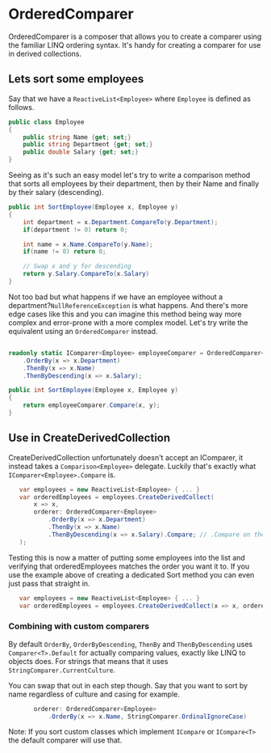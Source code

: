 # OrderedComparer

OrderedComparer is a composer that allows you to create a comparer using the familiar LINQ ordering syntax. It's handy for creating a comparer for use in derived collections.

## Lets sort some employees

Say that we have a ```ReactiveList<Employee>``` where ```Employee``` is defined as follows.

```csharp
public class Employee
{
    public string Name {get; set;}
	public string Department {get; set;}
    public double Salary {get; set;}
}
```

Seeing as it's such an easy model let's try to write a comparison method that sorts all employees by their department, then by their Name and finally by their salary (descending).

```csharp
public int SortEmployee(Employee x, Employee y) 
{
    int department = x.Department.CompareTo(y.Department);
    if(department != 0) return 0;

    int name = x.Name.CompareTo(y.Name);
    if(name != 0) return 0;

    // Swap x and y for descending
    return y.Salary.CompareTo(x.Salary)
}
```

Not too bad but what happens if we have an employee without a department?```NullReferenceException``` is what happens. And there's more edge cases like this and you can imagine this method being way more complex and error-prone with a more complex model. Let's try write the equivalent using an ```OrderedComparer``` instead.

```csharp

readonly static IComparer<Employee> employeeComparer = OrderedComparer<Employee>
    .OrderBy(x => x.Department)
    .ThenBy(x => x.Name)
    .ThenByDescending(x => x.Salary);

public int SortEmployee(Employee x, Employee y) 
{
    return employeeComparer.Compare(x, y);
}
```

## Use in CreateDerivedCollection

CreateDerivedCollection unfortunately doesn't accept an IComparer<Employee>, it instead takes a ```Comparison<Employee>``` delegate. Luckily that's exactly what ```IComparer<Employee>.Compare``` is.

```csharp
   var employees = new ReactiveList<Employee> { ... }
   var orderedEmployees = employees.CreateDerivedCollect(
       x => x, 
       orderer: OrderedComparer<Employee>
           .OrderBy(x => x.Department)
           .ThenBy(x => x.Name)
           .ThenByDescending(x => x.Salary).Compare; // .Compare on the last
   );
```

Testing this is now a matter of putting some employees into the list and verifying that orderedEmployees matches the order you want it to. If you use the example
above of creating a dedicated Sort method you can even just pass that straight in.

```csharp
   var employees = new ReactiveList<Employee> { ... }
   var orderedEmployees = employees.CreateDerivedCollect(x => x, orderer:  SortEmployee);
```

### Combining with custom comparers

By default ```OrderBy```, ```OrderByDescending```, ```ThenBy``` and  ```ThenByDescending``` uses ```Comparer<T>.Default``` for actually comparing
values, exactly like LINQ to objects does. For strings that means that it uses
```StringComparer.CurrentCulture```.

You can swap that out in each step though. Say that you want to sort by name
regardless of culture and casing for example.

```csharp
       orderer: OrderedComparer<Employee>
           .OrderBy(x => x.Name, StringComparer.OrdinalIgnoreCase)
```

Note: If you sort custom classes which implement ```ICompare``` or ```ICompare<T>``` the default comparer will use that. 